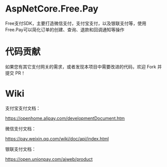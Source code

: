 # AspNetCore.Free.Pay

Free支付SDK，主要打造微信支付，支付宝支付，以及银联支付等，使用Free.Pay可以简化订单的创建、查询、退款和回调通知等操作

# 代码贡献

如果您有其它支付网关的需求，或者发现本项目中需要改进的代码，欢迎 Fork 并提交 PR！

# Wiki

支付宝支付文档：

https://openhome.alipay.com/developmentDocument.htm

微信支付文档：

https://pay.weixin.qq.com/wiki/doc/api/index.html

银联支付文档：

https://open.unionpay.com/ajweb/product
